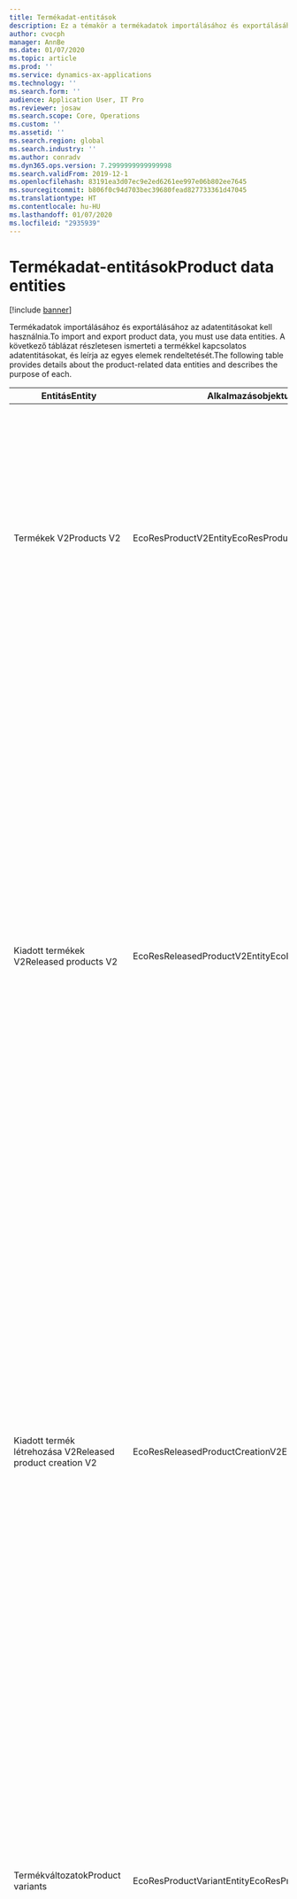 ```yaml
---
title: Termékadat-entitások
description: Ez a témakör a termékadatok importálásához és exportálásához használt különböző entitásokkal kapcsolatos információkat tartalmazza.
author: cvocph
manager: AnnBe
ms.date: 01/07/2020
ms.topic: article
ms.prod: ''
ms.service: dynamics-ax-applications
ms.technology: ''
ms.search.form: ''
audience: Application User, IT Pro
ms.reviewer: josaw
ms.search.scope: Core, Operations
ms.custom: ''
ms.assetid: ''
ms.search.region: global
ms.search.industry: ''
ms.author: conradv
ms.dyn365.ops.version: 7.2999999999999998
ms.search.validFrom: 2019-12-1
ms.openlocfilehash: 83191ea3d07ec9e2ed6261ee997e06b802ee7645
ms.sourcegitcommit: b806f0c94d703bec39680fead827733361d47045
ms.translationtype: HT
ms.contentlocale: hu-HU
ms.lasthandoff: 01/07/2020
ms.locfileid: "2935939"
---
```

# <a name="product-data-entities"></a><span data-ttu-id="ec210-103">Termékadat-entitások</span><span class="sxs-lookup"><span data-stu-id="ec210-103">Product data entities</span></span>

[!include [banner](../includes/banner.md)]

<span data-ttu-id="ec210-104">Termékadatok importálásához és exportálásához az adatentitásokat kell használnia.</span><span class="sxs-lookup"><span data-stu-id="ec210-104">To import and export product data, you must use data entities.</span></span> <span data-ttu-id="ec210-105">A következő táblázat részletesen ismerteti a termékkel kapcsolatos adatentitásokat, és leírja az egyes elemek rendeltetését.</span><span class="sxs-lookup"><span data-stu-id="ec210-105">The following table provides details about the product-related data entities and describes the purpose of each.</span></span>

| <span data-ttu-id="ec210-106">Entitás</span><span class="sxs-lookup"><span data-stu-id="ec210-106">Entity</span></span> | <span data-ttu-id="ec210-107">Alkalmazásobjektum-fa (AOT) neve (típus)</span><span class="sxs-lookup"><span data-stu-id="ec210-107">Application Object Tree (AOT) name (type)</span></span> | <span data-ttu-id="ec210-108">Jegyzetek</span><span class="sxs-lookup"><span data-stu-id="ec210-108">Notes</span></span> |
|--------|-------------------------------------------|-------|
| <span data-ttu-id="ec210-109">Termékek V2</span><span class="sxs-lookup"><span data-stu-id="ec210-109">Products V2</span></span> | <span data-ttu-id="ec210-110">EcoResProductV2Entity</span><span class="sxs-lookup"><span data-stu-id="ec210-110">EcoResProductV2Entity</span></span> | <span data-ttu-id="ec210-111">Ez az entitás megosztott termékek – egyedi termékek és alaptermékek importálásához és exportálásához használható.</span><span class="sxs-lookup"><span data-stu-id="ec210-111">This entity is used to import and export shared products-distinct products and product masters.</span></span> <span data-ttu-id="ec210-112">Lehetővé teszi a frissítéseket.</span><span class="sxs-lookup"><span data-stu-id="ec210-112">It allows for updates.</span></span> <span data-ttu-id="ec210-113">Nem támogatja a készletalapú SQL-műveleteket.</span><span class="sxs-lookup"><span data-stu-id="ec210-113">It doesn't support set-based SQL operations.</span></span> <span data-ttu-id="ec210-114">Engedélyezett az Open Data Protocol (OData) esetében.</span><span class="sxs-lookup"><span data-stu-id="ec210-114">It's enabled for Open Data Protocol (OData).</span></span> |
| <span data-ttu-id="ec210-115">Kiadott termékek V2</span><span class="sxs-lookup"><span data-stu-id="ec210-115">Released products V2</span></span> | <span data-ttu-id="ec210-116">EcoResReleasedProductV2Entity</span><span class="sxs-lookup"><span data-stu-id="ec210-116">EcoResReleasedProductV2Entity</span></span> | <span data-ttu-id="ec210-117">Ez az entitás kiadott termékek – egyedi termékek és alaptermékek importálásához és exportálásához használható.</span><span class="sxs-lookup"><span data-stu-id="ec210-117">This entity is used to import and export released products-distinct products and product masters.</span></span> <span data-ttu-id="ec210-118">Lehetővé teszi a frissítéseket.</span><span class="sxs-lookup"><span data-stu-id="ec210-118">It allows for updates.</span></span> <span data-ttu-id="ec210-119">A megosztott terméknek már létrehozott állapotban kell lennie.</span><span class="sxs-lookup"><span data-stu-id="ec210-119">It requires that the shared product already be created.</span></span> <span data-ttu-id="ec210-120">Amikor egy új, megjelent terméket importálnak, a megosztott termék kiadása történik.</span><span class="sxs-lookup"><span data-stu-id="ec210-120">When a new released product is imported, a release of the shared product occurs.</span></span> <span data-ttu-id="ec210-121">Külön entitások is léteznek, amelyek a kiadott alaptermék és a kiadott egyéni változatok importálására és exportálására használhatók.</span><span class="sxs-lookup"><span data-stu-id="ec210-121">There are also separate entities that can be used to import and export released product masters and released distinct variants.</span></span> <span data-ttu-id="ec210-122">Ez az entitás nem támogatja a halmazalapú SQL-műveleteket és a törlési műveleteket.</span><span class="sxs-lookup"><span data-stu-id="ec210-122">This entity doesn't support set-based SQL operations or delete operations.</span></span> <span data-ttu-id="ec210-123">Engedélyezett az OData esetében.</span><span class="sxs-lookup"><span data-stu-id="ec210-123">It's enabled for OData.</span></span> |
| <span data-ttu-id="ec210-124">Kiadott termék létrehozása V2</span><span class="sxs-lookup"><span data-stu-id="ec210-124">Released product creation V2</span></span> | <span data-ttu-id="ec210-125">EcoResReleasedProductCreationV2Entity</span><span class="sxs-lookup"><span data-stu-id="ec210-125">EcoResReleasedProductCreationV2Entity</span></span> | <span data-ttu-id="ec210-126">Ezzel az entitással egy lépésben importálhatók a megosztott termékek és a kiadott termékek.</span><span class="sxs-lookup"><span data-stu-id="ec210-126">This entity is used to import shared products and released products in one step.</span></span> <span data-ttu-id="ec210-127">Bár támogatja az exportokat, a használata nem ajánlott, mivel az entitás célja a termék létrehozása.</span><span class="sxs-lookup"><span data-stu-id="ec210-127">Although it supports exports, that use isn't recommended, because the purpose of the entity is product creation.</span></span> <span data-ttu-id="ec210-128">Nem támogat frissítéseket.</span><span class="sxs-lookup"><span data-stu-id="ec210-128">It doesn't support updates.</span></span> <span data-ttu-id="ec210-129">Mezők korlátozott készletét támogatja (a terméklétrehozásban elérhető mezőket).</span><span class="sxs-lookup"><span data-stu-id="ec210-129">It supports a limited set of fields (fields that are available in the product creation dialog box).</span></span> <span data-ttu-id="ec210-130">Nem támogatja a készletalapú SQL-műveleteket.</span><span class="sxs-lookup"><span data-stu-id="ec210-130">It doesn't support set-based SQL operations.</span></span> <span data-ttu-id="ec210-131">Nem jelenik meg az OData-n keresztül.</span><span class="sxs-lookup"><span data-stu-id="ec210-131">It isn't exposed through OData.</span></span> |
| <span data-ttu-id="ec210-132">Termékváltozatok</span><span class="sxs-lookup"><span data-stu-id="ec210-132">Product variants</span></span> | <span data-ttu-id="ec210-133">EcoResProductVariantEntity</span><span class="sxs-lookup"><span data-stu-id="ec210-133">EcoResProductVariantEntity</span></span> | <span data-ttu-id="ec210-134">Ez az entitás a megosztott termékváltozatok importálásához és exportálásához használható.</span><span class="sxs-lookup"><span data-stu-id="ec210-134">This entity is used to import and export shared product variants.</span></span> <span data-ttu-id="ec210-135">Lehetővé teszi a frissítéseket.</span><span class="sxs-lookup"><span data-stu-id="ec210-135">It allows for updates.</span></span> <span data-ttu-id="ec210-136">Szükséges, hogy a dimenzióértékek már létre legyenek hozva.</span><span class="sxs-lookup"><span data-stu-id="ec210-136">It requires that dimension values already be created.</span></span> <span data-ttu-id="ec210-137">Az integrációs kulcs az alaptermék és a termékdimenziók.</span><span class="sxs-lookup"><span data-stu-id="ec210-137">The integration key is the product master plus product dimensions.</span></span> <span data-ttu-id="ec210-138">Az entitás nem támogatja a készletalapú SQL-műveleteket.</span><span class="sxs-lookup"><span data-stu-id="ec210-138">This entity doesn't support set-based SQL operations.</span></span> <span data-ttu-id="ec210-139">Engedélyezett az OData esetében.</span><span class="sxs-lookup"><span data-stu-id="ec210-139">It's enabled for OData.</span></span> <span data-ttu-id="ec210-140">Támogatja a törlési műveleteket.</span><span class="sxs-lookup"><span data-stu-id="ec210-140">It supports delete operations.</span></span> <span data-ttu-id="ec210-141">Nem terjeszthető ki új termékdimenziók hozzáadásával.</span><span class="sxs-lookup"><span data-stu-id="ec210-141">It can't be extended through the addition of new product dimensions.</span></span> |
| <span data-ttu-id="ec210-142">Termékváltozatok termékazonosító alapján</span><span class="sxs-lookup"><span data-stu-id="ec210-142">Product variants by product number identification</span></span> | <span data-ttu-id="ec210-143">EcoResProductNumberIdentifiedProductVariantEntity</span><span class="sxs-lookup"><span data-stu-id="ec210-143">EcoResProductNumberIdentifiedProductVariantEntity</span></span> | <span data-ttu-id="ec210-144">Ez az entitás a megosztott termékváltozatok importálásához és exportálásához használható.</span><span class="sxs-lookup"><span data-stu-id="ec210-144">This entity is used to import and export shared product variants.</span></span> <span data-ttu-id="ec210-145">Lehetővé teszi a frissítéseket.</span><span class="sxs-lookup"><span data-stu-id="ec210-145">It allows for updates.</span></span> <span data-ttu-id="ec210-146">Szükséges, hogy a dimenzióértékek már létre legyenek hozva.</span><span class="sxs-lookup"><span data-stu-id="ec210-146">It requires that dimension values already be created.</span></span> <span data-ttu-id="ec210-147">Az integrációs kulcs a termékszám (míg a **Termékváltozatok** entitás integrációs kulcsa az alaptermék és a termékdimenziók).</span><span class="sxs-lookup"><span data-stu-id="ec210-147">The integration key is the product number (whereas the integration key for the **Product variants** entity is the product master plus product dimensions).</span></span> |
| <span data-ttu-id="ec210-148">Kiadott termékváltozatok</span><span class="sxs-lookup"><span data-stu-id="ec210-148">Released product variants</span></span> | <span data-ttu-id="ec210-149">EcoResReleasedProductVariantEntity</span><span class="sxs-lookup"><span data-stu-id="ec210-149">EcoResReleasedProductVariantEntity</span></span> | <span data-ttu-id="ec210-150">Ez az entitás a kiadott termékváltozatok importálásához és exportálásához használható.</span><span class="sxs-lookup"><span data-stu-id="ec210-150">This entity is used to import and export released product variants.</span></span> <span data-ttu-id="ec210-151">Lehetővé teszi a frissítéseket.</span><span class="sxs-lookup"><span data-stu-id="ec210-151">It allows for updates.</span></span> <span data-ttu-id="ec210-152">A megosztott termékváltozatoknak már létrehozott állapotban kell lenniük.</span><span class="sxs-lookup"><span data-stu-id="ec210-152">It requires that shared product variants already be created.</span></span> <span data-ttu-id="ec210-153">Amikor egy új, kiadott termékváltozatot importálnak, a megosztott termékváltozat kiadása történik.</span><span class="sxs-lookup"><span data-stu-id="ec210-153">When a new released product variant is imported, a release of the shared product variant occurs.</span></span> <span data-ttu-id="ec210-154">Az entitás nem támogatja a készletalapú SQL-műveleteket.</span><span class="sxs-lookup"><span data-stu-id="ec210-154">This entity doesn't support set-based SQL operations.</span></span> <span data-ttu-id="ec210-155">Engedélyezett az OData esetében.</span><span class="sxs-lookup"><span data-stu-id="ec210-155">It's enabled for OData.</span></span> <span data-ttu-id="ec210-156">Bár támogatja a törlési műveleteket, jelenleg ez a használat az aktuális platform hibája miatt az adatok sérülését okozza.</span><span class="sxs-lookup"><span data-stu-id="ec210-156">Although it supports delete operations, that use currently causes data corruption because of a bug in the current platform.</span></span> <span data-ttu-id="ec210-157">Az entitás nem terjeszthető ki új termékdimenziók hozzáadásával.</span><span class="sxs-lookup"><span data-stu-id="ec210-157">This entity can't be extended through the addition of new product dimensions.</span></span> |
| <span data-ttu-id="ec210-158">Kiadott termékváltozatok termékazonosító alapján</span><span class="sxs-lookup"><span data-stu-id="ec210-158">Released product variants by product number identification</span></span> | <span data-ttu-id="ec210-159">EcoResProductNumberIdentifiedReleasedProductVariantEntity</span><span class="sxs-lookup"><span data-stu-id="ec210-159">EcoResProductNumberIdentifiedReleasedProductVariantEntity</span></span> | <span data-ttu-id="ec210-160">Ez az entitás a **Kiadott termékváltozatok** entitásra hasonlít, de az integrációs kulcs a termékszám az alaptermék és a termékdimenziók helyett.</span><span class="sxs-lookup"><span data-stu-id="ec210-160">This entity resembles the **Released product variants** entity, but the integration key is the product number instead of the product master plus product dimensions.</span></span> <span data-ttu-id="ec210-161">Kiterjeszthető ki új termékdimenziók hozzáadásával.</span><span class="sxs-lookup"><span data-stu-id="ec210-161">It can be extended through the addition of new product dimensions.</span></span> |
| <span data-ttu-id="ec210-162">Értékesíthető kiadott termékek</span><span class="sxs-lookup"><span data-stu-id="ec210-162">Sellable released products</span></span> | <span data-ttu-id="ec210-163">EcoResSellableReleasedProductEntity</span><span class="sxs-lookup"><span data-stu-id="ec210-163">EcoResSellableReleasedProductEntity</span></span> | <span data-ttu-id="ec210-164">Ez az entitás csak értékesíthető termékek exportálására szolgál.</span><span class="sxs-lookup"><span data-stu-id="ec210-164">This entity is used to export only sellable products.</span></span> <span data-ttu-id="ec210-165">Az értékesíthető termékek olyan termékek, amelyek rendelkeznek az általuk megkövetelt információkkal annak érdekében, hogy azokat értékesítési rendelésekben használják.</span><span class="sxs-lookup"><span data-stu-id="ec210-165">Sellable products are products that have the information that they require in order to be used in a sales order.</span></span> <span data-ttu-id="ec210-166">Ugyanazok a szabályok vonatkoznak, ha egy termék ellenőrizve van az **Érvényesítés** funkcióval a **Kiadott termékek** oldalon.</span><span class="sxs-lookup"><span data-stu-id="ec210-166">The same rules apply when a product is validated by using the **Validate** function on the **Released products** page.</span></span> |
| <span data-ttu-id="ec210-167">Egyedi termékek kiadása V2</span><span class="sxs-lookup"><span data-stu-id="ec210-167">Released Distinct products V2</span></span> | <span data-ttu-id="ec210-168">EcoResDistinctProductV2Entity</span><span class="sxs-lookup"><span data-stu-id="ec210-168">EcoResDistinctProductV2Entity</span></span> | <span data-ttu-id="ec210-169">Ez az entitás csak egyedi termékek exportálására szolgál.</span><span class="sxs-lookup"><span data-stu-id="ec210-169">This entity is used to export distinct products.</span></span> <span data-ttu-id="ec210-170">Ezek az egyedi termékek lehetnek termékek, termékaltípusok és termékváltozatok.</span><span class="sxs-lookup"><span data-stu-id="ec210-170">Those distinct products can be products, subtype products, and product variants.</span></span> |
| <span data-ttu-id="ec210-171">Kiadott alaptermékek V2</span><span class="sxs-lookup"><span data-stu-id="ec210-171">Released products masters V2</span></span> | <span data-ttu-id="ec210-172">EcoResProductMasterV2Entity</span><span class="sxs-lookup"><span data-stu-id="ec210-172">EcoResProductMasterV2Entity</span></span> | <span data-ttu-id="ec210-173">Ez az entitás a megosztott alaptermékek importálásához és exportálásához használható.</span><span class="sxs-lookup"><span data-stu-id="ec210-173">This entity is used to import and export product masters.</span></span> <span data-ttu-id="ec210-174">Az adatkezelés nem engedélyezett.</span><span class="sxs-lookup"><span data-stu-id="ec210-174">It isn't enabled for data management.</span></span> |
| <span data-ttu-id="ec210-175">Cikk - vonalkód</span><span class="sxs-lookup"><span data-stu-id="ec210-175">Item - bar code</span></span> | <span data-ttu-id="ec210-176">EcoResProductBarcodeEntity</span><span class="sxs-lookup"><span data-stu-id="ec210-176">EcoResProductBarcodeEntity</span></span> | <span data-ttu-id="ec210-177">Ez az entitás csak termékek és vonalkódok exportálására szolgál.</span><span class="sxs-lookup"><span data-stu-id="ec210-177">This entity is used to export products and bar codes.</span></span> |
| <span data-ttu-id="ec210-178">Termékéletciklus állapotai</span><span class="sxs-lookup"><span data-stu-id="ec210-178">Product lifecycle states</span></span> | <span data-ttu-id="ec210-179">EcoResProductLifecycleSateEntity</span><span class="sxs-lookup"><span data-stu-id="ec210-179">EcoResProductLifecycleSateEntity</span></span> | <span data-ttu-id="ec210-180">Ez az entitás a termékhez rendelhető különböző termékéletciklus-állapotok importálására és exportálására szolgál.</span><span class="sxs-lookup"><span data-stu-id="ec210-180">This entity is used to import and export the different product lifecycle states that can be assigned to a product.</span></span> |

> [!NOTE]
> <span data-ttu-id="ec210-181">A **Kiadott termékek V2** adatentitással csak akkor importálhat termékeket a rendszerbe, ha már létrehozta a megosztott terméket.</span><span class="sxs-lookup"><span data-stu-id="ec210-181">You can use the **Released Products V2** data entity to import products into the system only if the shared product has already been created.</span></span> <span data-ttu-id="ec210-182">Ellenkező esetben, ha termékeket szeretne importálni a rendszerbe, a **Termék létrehozása** adatentitást kell használnia.</span><span class="sxs-lookup"><span data-stu-id="ec210-182">Otherwise, to import products into the system, you must use the **Product creation** data entity.</span></span>
